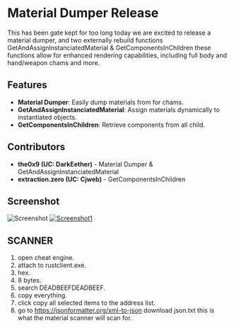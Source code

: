 # Material Dumper Release

This has been gate kept for too long today we are excited to release a material dumper, and two externally rebuild functions GetAndAssignInstanciatedMaterial & GetComponentsInChildren these functions allow for enhanced rendering capabilities, including full body and hand/weapon chams and more.

## Features

- **Material Dumper**: Easily dump materials from for chams.
- **GetAndAssignInstanciatedMaterial**: Assign materials dynamically to instantiated objects.
- **GetComponentsInChildren**: Retrieve components from all child.

## Contributors

- **the0x9 (UC: DarkEether)** - Material Dumper & GetAndAssignInstanciatedMaterial
- **extraction.zero (UC: Cjweb)** - GetComponentsInChildren

## Screenshot

![Screenshot](https://i.gyazo.com/0915c9781519e39292787e06fa889a45.jpg)
[![Screenshot1](https://gyazo.com/5fd70aef920fb2e3b56e01792cf6670b)](https://gyazo.com/5fd70aef920fb2e3b56e01792cf6670b)

## SCANNER
1. open cheat engine.
2. attach to rustclient.exe.
3. hex.
4. 8 bytes.
5. search DEADBEEFDEADBEEF.
6. copy everything.
7. click copy all selected items to the address list.
8. go to https://jsonformatter.org/xml-to-json download json.txt this is what the material scanner will scan for.
   
